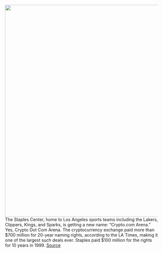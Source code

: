 <img src='https://cdn.vox-cdn.com/thumbor/AhG6o2bGzi-pe9uEbosID3xmwVY=/0x0:4256x2832/1200x800/filters:focal(1788x1076:2468x1756)/cdn.vox-cdn.com/uploads/chorus_image/image/70153269/521074336.0.jpg' width='700px' /><br/>
The Staples Center, home to Los Angeles sports teams including the Lakers, Clippers, Kings, and Sparks, is getting a new name: “Crypto.com Arena.” Yes, Crypto Dot Com Arena. The cryptocurrency exchange paid more than $700 million for 20-year naming rights, according to the LA Times, making it one of the largest such deals ever. Staples paid $100 million for the rights for 10 years in 1999.
<a href='https://www.theverge.com/2021/11/17/22786809/staples-center-arena-los-angeles-renaming-crypto-com'> Source <a/>